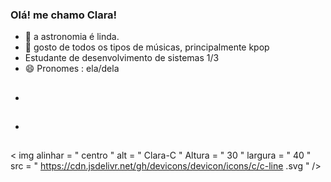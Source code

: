 ### Olá! me chamo Clara!

- 🔭 a astronomia é linda.
- 🌱 gosto de todos os tipos de músicas, principalmente kpop
- Estudante de desenvolvimento de sistemas 1/3
- 😄 Pronomes : ela/dela
- ##
- <div></div>
< img  alinhar = " centro "  alt = " Clara-C "  Altura = " 30 "  largura = " 40 "  src = " https://cdn.jsdelivr.net/gh/devicons/devicon/icons/c/c-line .svg " />

